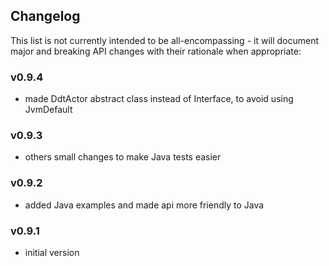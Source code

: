 <h2 class="github">Changelog</h2>

This list is not currently intended to be all-encompassing - it will document major and breaking API 
changes with their rationale when appropriate:

### v0.9.4
- made DdtActor abstract class instead of Interface, to avoid using JvmDefault

### v0.9.3
- others small changes to make Java tests easier

### v0.9.2
- added Java examples and made api more friendly to Java

### v0.9.1
- initial version

